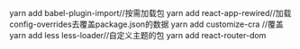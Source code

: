 yarn add babel-plugin-import//按需加载包
yarn add react-app-rewired//加载config-overrides去覆盖package.json的数据
yarn add customize-cra //覆盖
yarn add less less-loader//自定义主题的包
yarn add react-router-dom